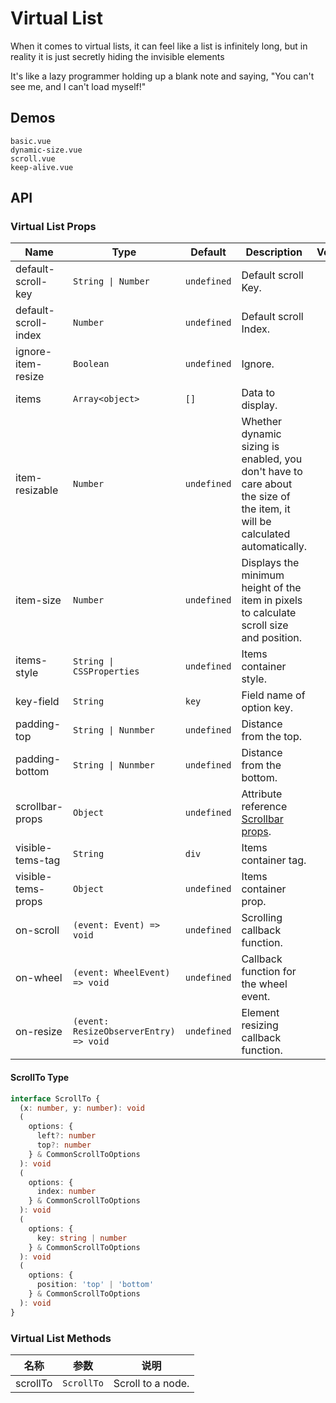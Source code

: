 # Virtual List

When it comes to virtual lists, it can feel like a list is infinitely long, but in reality it is just secretly hiding the invisible elements

It's like a lazy programmer holding up a blank note and saying, "You can't see me, and I can't load myself!"

## Demos

```demo
basic.vue
dynamic-size.vue
scroll.vue
keep-alive.vue
```

## API

### Virtual List Props

| Name | Type | Default | Description | Version |
| --- | --- | --- | --- | --- |
| default-scroll-key | `String \| Number` | `undefined` | Default scroll Key. |  |
| default-scroll-index | `Number` | `undefined` | Default scroll Index. |  |
| ignore-item-resize | `Boolean` | `undefined` | Ignore. |  |
| items | `Array<object>` | `[]` | Data to display. |  |
| item-resizable | `Number` | `undefined` | Whether dynamic sizing is enabled, you don't have to care about the size of the item, it will be calculated automatically. |  |
| item-size | `Number` | `undefined` | Displays the minimum height of the item in pixels to calculate scroll size and position. |  |
| items-style | `String \| CSSProperties` | `undefined` | Items container style. |  |
| key-field | `String` | `key` | Field name of option key. |  |
| padding-top | `String \| Nunmber` | `undefined` | Distance from the top. |  |
| padding-bottom | `String \| Nunmber` | `undefined` | Distance from the bottom. |  |
| scrollbar-props | `Object` | `undefined` | Attribute reference [Scrollbar props](scrollbar#Scrollbar-Props). |  |
| visible-tems-tag | `String` | `div` | Items container tag. |  |
| visible-tems-props | `Object` | `undefined` | Items container prop. |  |
| on-scroll | `(event: Event) => void` | `undefined` | Scrolling callback function. |  |
| on-wheel | `(event: WheelEvent) => void` | `undefined` | Callback function for the wheel event. |  |
| on-resize | `(event: ResizeObserverEntry) => void` | `undefined` | Element resizing callback function. |  |

#### ScrollTo Type

```ts
interface ScrollTo {
  (x: number, y: number): void
  (
    options: {
      left?: number
      top?: number
    } & CommonScrollToOptions
  ): void
  (
    options: {
      index: number
    } & CommonScrollToOptions
  ): void
  (
    options: {
      key: string | number
    } & CommonScrollToOptions
  ): void
  (
    options: {
      position: 'top' | 'bottom'
    } & CommonScrollToOptions
  ): void
}
```

### Virtual List Methods

| 名称     | 参数       | 说明              |
| -------- | ---------- | ----------------- |
| scrollTo | `ScrollTo` | Scroll to a node. |
